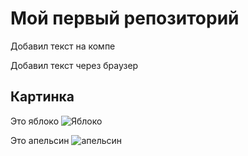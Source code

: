 # Мой первый репозиторий

Добавил текст на компе

Добавил текст через браузер

## Картинка

Это яблоко
![Яблоко](simvol-jabloka-2)

Это апельсин
![апельсин](orange.jpg)
